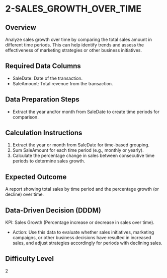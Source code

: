 # 2-SALES_GROWTH_OVER_TIME

## Overview
Analyze sales growth over time by comparing the total sales amount in different time periods. 
This can help identify trends and assess the effectiveness of marketing strategies or other business initiatives.

## Required Data Columns
- SaleDate: Date of the transaction.
- SaleAmount: Total revenue from the transaction.

## Data Preparation Steps
- Extract the year and/or month from SaleDate to create time periods for comparison.

## Calculation Instructions
1. Extract the year or month from SaleDate for time-based grouping.
2. Sum SaleAmount for each time period (e.g., monthly or yearly).
3. Calculate the percentage change in sales between consecutive time periods to determine sales growth.

## Expected Outcome
A report showing total sales by time period and the percentage growth (or decline) over time.

## Data-Driven Decision (DDDM)
KPI: Sales Growth (Percentage increase or decrease in sales over time).
- Action: Use this data to evaluate whether sales initiatives, marketing campaigns, or other business decisions have resulted in increased sales, and adjust strategies accordingly for periods with declining sales.

## Difficulty Level
2
